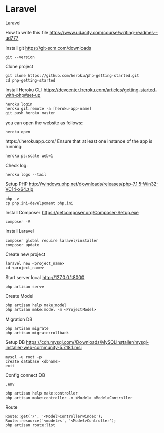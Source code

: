 # Laravel
Laravel

How to write this file
https://www.udacity.com/course/writing-readmes--ud777

Install git
https://git-scm.com/downloads
```
git --version
```

Clone project
```
git clone https://github.com/heroku/php-getting-started.git
cd php-getting-started
```

Install Heroku CLI
https://devcenter.heroku.com/articles/getting-started-with-php#set-up
```
heroku login
heroku git:remote -a [heroku-app-name]
git push heroku master
```
you can open the website as follows:
```
heroku open
```
https://<heroku-app-name>.herokuapp.com/
Ensure that at least one instance of the app is running:
```
heroku ps:scale web=1
```
Check log:
```
heroku logs --tail
```

Setup PHP
http://windows.php.net/downloads/releases/php-7.1.5-Win32-VC14-x64.zip
```
php -v
cp php.ini-develpoment php.ini
```

Install Composer
https://getcomposer.org/Composer-Setup.exe
```
composer -V
```

Install Laravel
```
composer global require laravel/installer
composer update
```

Create new project
```
laravel new <project_name>
cd <project_name>
```
Start server local http://127.0.0.1:8000
```
php artisan serve
```

Create Model
```
php artisan help make:model
php artisan make:model -m <ProjectModel>
```

Migration DB
```
php artisan migrate
php artisan migrate:rollback
```

Setup DB
https://cdn.mysql.com//Downloads/MySQLInstaller/mysql-installer-web-community-5.7.18.1.msi
```
mysql -u root -p
create database <dbname>
exit
```

Config connect DB
```
.env
```

```
php artisan help make:controller
php artisan make:controller -m <Model> <Model>Controller
```

Route
```
Route::get('/', '<Model>Controller@index');
Route::resource('<model>s', '<Model>Controller');
php artisan route:list
```

